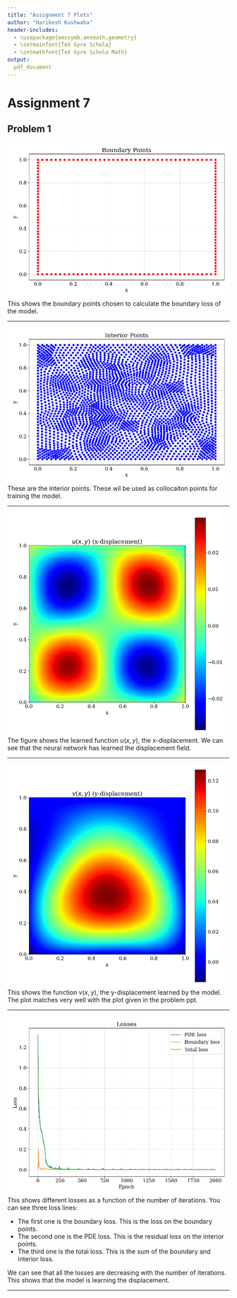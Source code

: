 ```yaml
---
title: "Assignment 7 Plots"
author: "Harikesh Kushwaha"
header-includes:
  - \usepackage{amssymb,amsmath,geometry}
  - \setmainfont{TeX Gyre Schola}
  - \setmathfont{TeX Gyre Schola Math}
output: 
  pdf_document
---
```


# Assignment 7

## Problem 1

![./plots/0101.png](./plots/0101.png)
This shows the boundary points chosen to calculate the boundary loss of the model.

---

![./plots/0102.png](./plots/0102.png)
These are the interior points. These wil be used as collocaiton points for training the model.

---

![./plots/0103.png](./plots/0103.png)
The figure shows the learned function $u(x,y)$, the x-displacement. We can see that the neural network has learned the displacement field.

---

![./plots/0104.png](./plots/0104.png)
This shows the function $v(x,y)$, the y-displacement learned by the model. The plot matches very well with the plot given in the problem ppt.

---

![./plots/0105.png](./plots/0105.png)
This shows different losses as a function of the number of iterations. You can see three loss lines:

- The first one is the boundary loss. This is the loss on the boundary points.
- The second one is the PDE loss. This is the residual loss on the interior points.
- The third one is the total loss. This is the sum of the boundary and interior loss.

We can see that all the losses are decreasing with the number of iterations. This shows that the model is learning the displacement.

---
